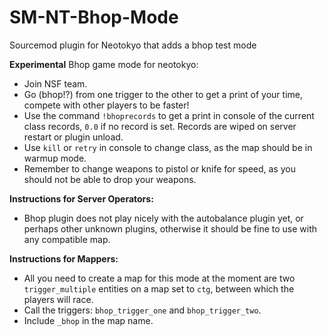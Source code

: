 # SM-NT-Bhop-Mode
Sourcemod plugin for Neotokyo that adds a bhop test mode  

**Experimental** Bhop game mode for neotokyo:  
- Join NSF team.
- Go (bhop!?) from one trigger to the other to get a print of your time, compete with other players to be faster!
- Use the command `!bhoprecords` to get a print in console of the current class records, `0.0` if no record is set. Records are wiped on server restart or plugin unload.
- Use `kill` or `retry` in console to change class, as the map should be in warmup mode.
- Remember to change weapons to pistol or knife for speed, as you should not be able to drop your weapons.  

**Instructions for Server Operators:**  
- Bhop plugin does not play nicely with the autobalance plugin yet, or perhaps other unknown plugins, otherwise it should be fine to use with any compatible map. 
 
**Instructions for Mappers:**
- All you need to create a map for this mode at the moment are two `trigger_multiple` entities on a map set to `ctg`, between which the players will race.
- Call the triggers: `bhop_trigger_one` and `bhop_trigger_two`.
- Include `_bhop` in the map name.

